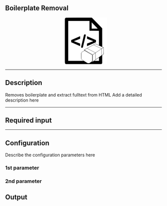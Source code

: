 ## Boilerplate Removal

<p align="center"> 
    <img src="icon.png" width="150px;"/>
</p>

***

## Description

Removes boilerplate and extract fulltext from HTML
Add a detailed description here

***

## Required input


***

## Configuration

Describe the configuration parameters here

### 1st parameter


### 2nd parameter

## Output